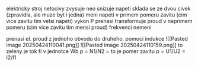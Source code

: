 elektricky stroj netocivy
zvysuje neo snizuje napeti
sklada se ze dvou civek (zpravidla, ale muze byt i jedna)
meni napeti v primem pomeru zavitu (cim vice zavitu tim vetsi napeti)
vykon P prenasi
transformuje proud v neprimem pomeru (cim vice zavitu tim mensi proud)
frekvenci nemeni

prenasi el. proud z jednoho obvodu do druheho. pomoci indukce
![[Pasted image 20250424110041.png]]
![[Pasted image 20250424110159.png]]
to zeleny je tok fi v jednotce Wb
p = N1/N2 = to je pomer zavitu
p = U1/U2 = I2/I1